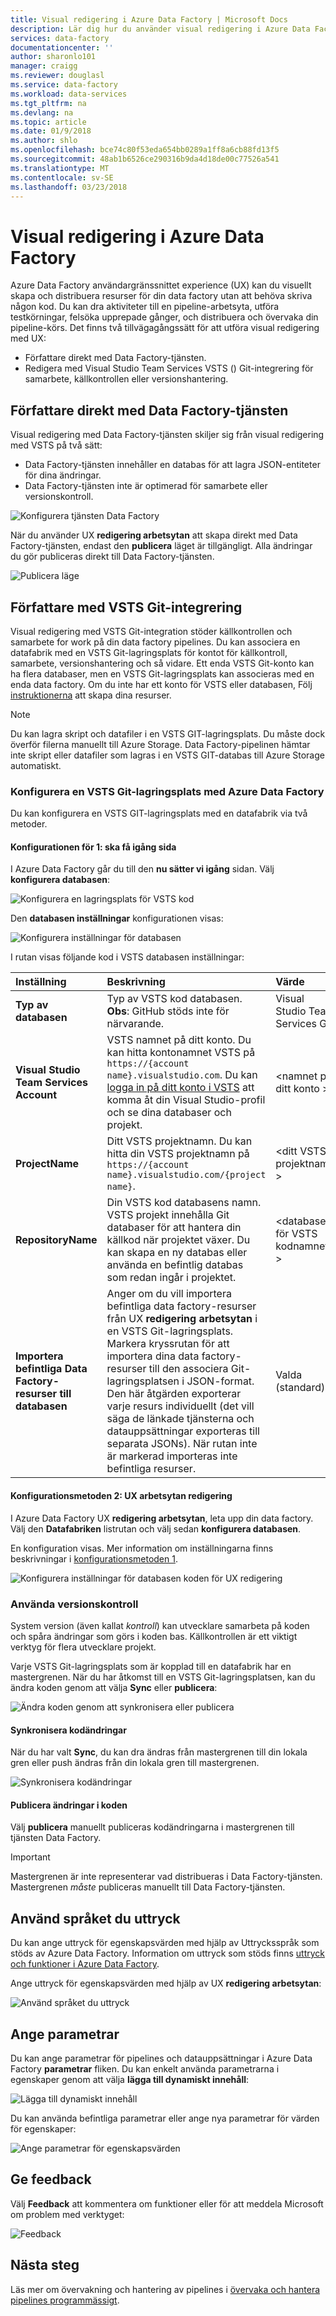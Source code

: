 ```yaml
---
title: Visual redigering i Azure Data Factory | Microsoft Docs
description: Lär dig hur du använder visual redigering i Azure Data Factory
services: data-factory
documentationcenter: ''
author: sharonlo101
manager: craigg
ms.reviewer: douglasl
ms.service: data-factory
ms.workload: data-services
ms.tgt_pltfrm: na
ms.devlang: na
ms.topic: article
ms.date: 01/9/2018
ms.author: shlo
ms.openlocfilehash: bce74c80f53eda654bb0289a1ff8a6cb88fd13f5
ms.sourcegitcommit: 48ab1b6526ce290316b9da4d18de00c77526a541
ms.translationtype: MT
ms.contentlocale: sv-SE
ms.lasthandoff: 03/23/2018
---
```

# <a name="visual-authoring-in-azure-data-factory"></a>Visual redigering i Azure Data Factory
Azure Data Factory användargränssnittet experience (UX) kan du visuellt skapa och distribuera resurser för din data factory utan att behöva skriva någon kod. Du kan dra aktiviteter till en pipeline-arbetsyta, utföra testkörningar, felsöka upprepade gånger, och distribuera och övervaka din pipeline-körs. Det finns två tillvägagångssätt för att utföra visual redigering med UX:

- Författare direkt med Data Factory-tjänsten.
- Redigera med Visual Studio Team Services VSTS () Git-integrering för samarbete, källkontrollen eller versionshantering.

## <a name="author-directly-with-the-data-factory-service"></a>Författare direkt med Data Factory-tjänsten
Visual redigering med Data Factory-tjänsten skiljer sig från visual redigering med VSTS på två sätt:

- Data Factory-tjänsten innehåller en databas för att lagra JSON-entiteter för dina ändringar.
- Data Factory-tjänsten inte är optimerad för samarbete eller versionskontroll.

![Konfigurera tjänsten Data Factory ](media/author-visually/configure-data-factory.png)

När du använder UX **redigering arbetsytan** att skapa direkt med Data Factory-tjänsten, endast den **publicera** läget är tillgängligt. Alla ändringar du gör publiceras direkt till Data Factory-tjänsten.

![Publicera läge](media/author-visually/data-factory-publish.png)

## <a name="author-with-vsts-git-integration"></a>Författare med VSTS Git-integrering
Visual redigering med VSTS Git-integration stöder källkontrollen och samarbete for work på din data factory pipelines. Du kan associera en datafabrik med en VSTS Git-lagringsplats för kontot för källkontroll, samarbete, versionshantering och så vidare. Ett enda VSTS Git-konto kan ha flera databaser, men en VSTS Git-lagringsplats kan associeras med en enda data factory. Om du inte har ett konto för VSTS eller databasen, Följ [instruktionerna](https://docs.microsoft.com/vsts/accounts/create-account-msa-or-work-student) att skapa dina resurser.

> [!NOTE]
> Du kan lagra skript och datafiler i en VSTS GIT-lagringsplats. Du måste dock överför filerna manuellt till Azure Storage. Data Factory-pipelinen hämtar inte skript eller datafiler som lagras i en VSTS GIT-databas till Azure Storage automatiskt.

### <a name="configure-a-vsts-git-repository-with-azure-data-factory"></a>Konfigurera en VSTS Git-lagringsplats med Azure Data Factory
Du kan konfigurera en VSTS GIT-lagringsplats med en datafabrik via två metoder.

<a name="method1"></a>
#### <a name="configuration-method-1-lets-get-started-page"></a>Konfigurationen för 1: ska få igång sida
I Azure Data Factory går du till den **nu sätter vi igång** sidan. Välj **konfigurera databasen**:

![Konfigurera en lagringsplats för VSTS kod](media/author-visually/configure-repo.png)

Den **databasen inställningar** konfigurationen visas:

![Konfigurera inställningar för databasen](media/author-visually/repo-settings.png)

I rutan visas följande kod i VSTS databasen inställningar:

| Inställning | Beskrivning | Värde |
|:--- |:--- |:--- |
| **Typ av databasen** | Typ av VSTS kod databasen.<br/>**Obs**: GitHub stöds inte för närvarande. | Visual Studio Team Services Git |
| **Visual Studio Team Services Account** | VSTS namnet på ditt konto. Du kan hitta kontonamnet VSTS på `https://{account name}.visualstudio.com`. Du kan [logga in på ditt konto i VSTS](https://www.visualstudio.com/team-services/git/) att komma åt din Visual Studio-profil och se dina databaser och projekt. | \<namnet på ditt konto > |
| **ProjectName** | Ditt VSTS projektnamn. Du kan hitta din VSTS projektnamn på `https://{account name}.visualstudio.com/{project name}`. | \<ditt VSTS projektnamn > |
| **RepositoryName** | Din VSTS kod databasens namn. VSTS projekt innehålla Git databaser för att hantera din källkod när projektet växer. Du kan skapa en ny databas eller använda en befintlig databas som redan ingår i projektet. | \<databasen för VSTS kodnamnet > |
| **Importera befintliga Data Factory-resurser till databasen** | Anger om du vill importera befintliga data factory-resurser från UX **redigering arbetsytan** i en VSTS Git-lagringsplats. Markera kryssrutan för att importera dina data factory-resurser till den associera Git-lagringsplatsen i JSON-format. Den här åtgärden exporterar varje resurs individuellt (det vill säga de länkade tjänsterna och datauppsättningar exporteras till separata JSONs). När rutan inte är markerad importeras inte befintliga resurser. | Valda (standard) |

#### <a name="configuration-method-2-ux-authoring-canvas"></a>Konfigurationsmetoden 2: UX arbetsytan redigering
I Azure Data Factory UX **redigering arbetsytan**, leta upp din data factory. Välj den **Datafabriken** listrutan och välj sedan **konfigurera databasen**.

En konfiguration visas. Mer information om inställningarna finns beskrivningar i <a href="#method1">konfigurationsmetoden 1</a>.

![Konfigurera inställningar för databasen koden för UX redigering](media/author-visually/configure-repo-2.png)

### <a name="use-version-control"></a>Använda versionskontroll
System version (även kallat _kontroll_) kan utvecklare samarbeta på koden och spåra ändringar som görs i koden bas. Källkontrollen är ett viktigt verktyg för flera utvecklare projekt.

Varje VSTS Git-lagringsplats som är kopplad till en datafabrik har en mastergrenen. När du har åtkomst till en VSTS Git-lagringsplatsen, kan du ändra koden genom att välja **Sync** eller **publicera**:

![Ändra koden genom att synkronisera eller publicera](media/author-visually/sync-publish.png)

#### <a name="sync-code-changes"></a>Synkronisera kodändringar
När du har valt **Sync**, du kan dra ändras från mastergrenen till din lokala gren eller push ändras från din lokala gren till mastergrenen.

![Synkronisera kodändringar](media/author-visually/sync-change.png)

#### <a name="publish-code-changes"></a>Publicera ändringar i koden
Välj **publicera** manuellt publiceras kodändringarna i mastergrenen till tjänsten Data Factory.

> [!IMPORTANT]
> Mastergrenen är inte representerar vad distribueras i Data Factory-tjänsten. Mastergrenen *måste* publiceras manuellt till Data Factory-tjänsten.

## <a name="use-the-expression-language"></a>Använd språket du uttryck
Du kan ange uttryck för egenskapsvärden med hjälp av Uttrycksspråk som stöds av Azure Data Factory. Information om uttryck som stöds finns [uttryck och funktioner i Azure Data Factory](control-flow-expression-language-functions.md).

Ange uttryck för egenskapsvärden med hjälp av UX **redigering arbetsytan**:

![Använd språket du uttryck](media/author-visually/expression-language.png)

## <a name="specify-parameters"></a>Ange parametrar
Du kan ange parametrar för pipelines och datauppsättningar i Azure Data Factory **parametrar** fliken. Du kan enkelt använda parametrarna i egenskaper genom att välja **lägga till dynamiskt innehåll**:

![Lägga till dynamiskt innehåll](media/author-visually/dynamic-content.png)

Du kan använda befintliga parametrar eller ange nya parametrar för värden för egenskaper:

![Ange parametrar för egenskapsvärden](media/author-visually/parameters.png)

## <a name="provide-feedback"></a>Ge feedback
Välj **Feedback** att kommentera om funktioner eller för att meddela Microsoft om problem med verktyget:

![Feedback](media/monitor-visually/feedback.png)

## <a name="next-steps"></a>Nästa steg
Läs mer om övervakning och hantering av pipelines i [övervaka och hantera pipelines programmässigt](monitor-programmatically.md).
